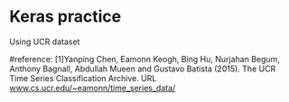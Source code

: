 # Keras practice


Using UCR dataset

#reference:
[1]Yanping Chen, Eamonn Keogh, Bing Hu, Nurjahan Begum, Anthony Bagnall, Abdullah Mueen and Gustavo Batista (2015). The UCR Time Series Classification Archive. URL www.cs.ucr.edu/~eamonn/time_series_data/
